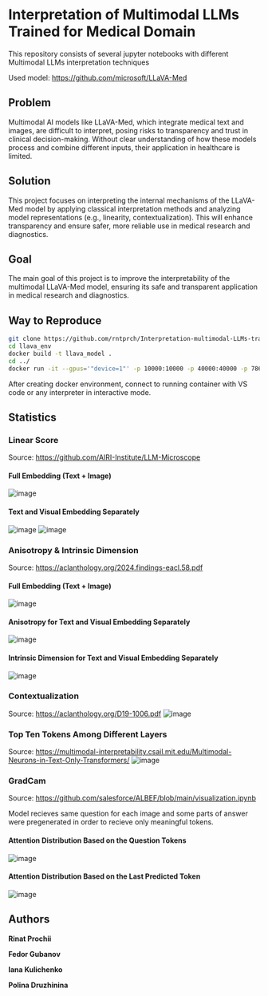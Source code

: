 # Interpretation of Multimodal LLMs Trained for Medical Domain
This repository consists of several jupyter notebooks with different Multimodal LLMs interpretation techniques

Used model: https://github.com/microsoft/LLaVA-Med
## Problem
Multimodal AI models like LLaVA-Med, which integrate medical text and images, are difficult to interpret, posing risks to transparency and trust in clinical decision-making. Without clear understanding of how these models process and combine different inputs, their application in healthcare is limited.
## Solution
This project focuses on interpreting the internal mechanisms of the LLaVA-Med model by applying classical interpretation methods and analyzing model representations (e.g., linearity, contextualization). This will enhance transparency and ensure safer, more reliable use in medical research and diagnostics.
## Goal
The main goal of this project is to improve the interpretability of the multimodal LLaVA-Med model, ensuring its safe and transparent application in medical research and diagnostics.
## Way to Reproduce
```bash
git clone https://github.com/rntprch/Interpretation-multimodal-LLMs-trained-for-medical-domain.git
cd llava_env
docker build -t llava_model .
cd ../
docker run -it --gpus='"device=1"' -p 10000:10000 -p 40000:40000 -p 7860:7860 -p 510:510 -v $(pwd):/workspace --name llava_container llava_model
```
After creating docker environment, connect to running container with VS code or any interpreter in interactive mode.
## Statistics
### Linear Score
Source: https://github.com/AIRI-Institute/LLM-Microscope

#### Full Embedding (Text + Image)
![image](https://github.com/user-attachments/assets/54de2647-a199-44fb-8466-a42075ee77cd)

#### Text and Visual Embedding Separately
![image](https://github.com/user-attachments/assets/9899fadf-bda5-4f3c-8967-3a742c5434e1)
![image](https://github.com/user-attachments/assets/8becfa02-a16d-4041-bedd-538882a2a2cc)

### Anisotropy & Intrinsic Dimension
Source: https://aclanthology.org/2024.findings-eacl.58.pdf

#### Full Embedding (Text + Image)
![image](https://github.com/user-attachments/assets/4c877446-a702-4dd0-9557-f46d62e3575b)

#### Anisotropy for Text and Visual Embedding Separately
![image](https://github.com/user-attachments/assets/e38923dd-bea2-4b3e-a777-2188c344b674)
#### Intrinsic Dimension for Text and Visual Embedding Separately
![image](https://github.com/user-attachments/assets/b5d059dd-6f7b-4a81-ad3e-695ddd486e2e)

### Contextualization
Source: https://aclanthology.org/D19-1006.pdf
![image](https://github.com/user-attachments/assets/a3ffa06c-fa68-4cbd-8292-eabc20d68058)

### Top Ten Tokens Among Different Layers
Source: https://multimodal-interpretability.csail.mit.edu/Multimodal-Neurons-in-Text-Only-Transformers/
![image](https://github.com/user-attachments/assets/f74424ce-2e14-47b4-bb8a-5a57db47bb72)

### GradCam
Source: https://github.com/salesforce/ALBEF/blob/main/visualization.ipynb

Model recieves same question for each image and some parts of answer were pregenerated in order to recieve only meaningful tokens.

#### Attention Distribution Based on the Question Tokens
![image](https://github.com/user-attachments/assets/956f862c-3c3a-4b2b-bbe6-f4f58efa661c)
#### Attention Distribution Based on the Last Predicted Token
![image](https://github.com/user-attachments/assets/e73f7995-e16d-4842-a226-94a387bf1621)

## Authors
**Rinat Prochii**

**Fedor Gubanov**

**Iana Kulichenko**

**Polina Druzhinina**
